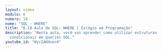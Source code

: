 ```yaml
---
layout: video
modulo: 6
numero: 10
nome: "SQL - WHERE"
title: "6.10 Aula de SQL: WHERE | Estágio em Programação"
description: "Nesta aula, você vai aprender como utilizar estruturas
  condicionais em queries SQL."
youtube_id: "WycIAKHven4"
---
```


